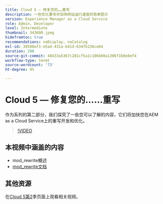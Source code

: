 ```yaml
---
title: Cloud 5 — 修复您的……重写
description: 一些优化重写并加快网站运行速度的简单提示
version: Experience Manager as a Cloud Service
role: Admin, Developer
level: Intermediate
thumbnail: 343600.jpeg
hidefromtoc: true
recommendations: noDisplay, noCatalog
exl-id: 38580af1-e5ad-431a-b41d-634fb136ce64
duration: 290
source-git-commit: 48433a5367c281cf5a1c106b08a1306f1b0e8ef4
workflow-type: tm+mt
source-wordcount: '73'
ht-degree: 4%

---
```


# Cloud 5 — 修复您的……重写

作为系列的第二部分，我们探究了一些您可以了解的内容，它们将加快您在AEM as a Cloud Service上的重写开发和优化。

>[!VIDEO](https://video.tv.adobe.com/v/343600?quality=12&learn=on)

## 本视频中涵盖的内容

+ mod_rewrite概述
+ [mod_rewrite文档](https://httpd.apache.org/docs/current/mod/mod_rewrite.html)

## 其他资源

在[Cloud 5第2](../cloud5-season-2.md)季页面上观看相关视频。
